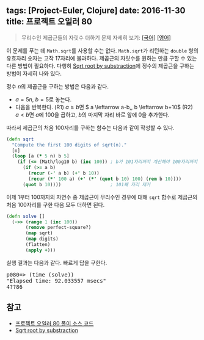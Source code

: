 tags: [Project-Euler, Clojure]
date: 2016-11-30
title: 프로젝트 오일러 80
---
> 무리수인 제곱근들의 자릿수 더하기
> 문제 자세히 보기: [[국어]](http://euler.synap.co.kr/prob_detail.php?id=80) [[영어]](https://projecteuler.net/problem=80)

이 문제를 푸는 데 `Math.sqrt`를 사용할 수는 없다. `Math.sqrt`가 리턴하는 `double` 형의 유효자리 숫자는 고작 17자리에 불과하다. 제곱근의 자릿수를 원하는 만큼 구할 수 있는 다른 방법이 필요하다. 다행히 [Sqrt root by substraction](http://www.afjarvis.staff.shef.ac.uk/maths/jarvisspec02.pdf)에 정수의 제곱근을 구하는 방법이 자세히 나와 있다.
<!--more-->

정수 $n$의 제곱근을 구하는 방법은 다음과 같다.

* $a=5n$, $b=5$로 놓는다.
* 다음을 반복한다.
(R1) $a \ge b$면 $ a \leftarrow a-b,\, b \leftarrow b+10$
(R2) $a < b$면 $a$에 $100$을 곱하고, $b$의 마지막 자리 바로 앞에 $0$을 추가한다.

따라서 제곱근의 처음 $100$자리를 구하는 함수는 다음과 같이 작성할 수 있다.

```clojure
(defn sqrt
  "Compute the first 100 digits of sqrt(n)."
  [n]
  (loop [a (* 5 n) b 5]
    (if (<= (Math/log10 b) (inc 100)) ; b가 101자리까지 계산해야 100자리까지 값이 정확함
      (if (>= a b)
        (recur (-' a b) (+' b 10))
        (recur (*' 100 a) (+' (*' (quot b 10) 100) (rem b 10))))
      (quot b 10))))                  ; 101째 자리 제거
```

이제 $1$부터 $100$까지의 자연수 중 제곱근이 무리수인 경우에 대해 `sqrt` 함수로 제곱근의 처음 $100$자리를 구한 다음 모두 더하면 된다.

```clojure
(defn solve []
  (->> (range 1 (inc 100))
       (remove perfect-square?)
       (map sqrt)
       (map digits)
       (flatten)
       (apply +)))
```

실행 결과는 다음과 같다. 빠르게 답을 구한다.

<pre class="console">
p080=> (time (solve))
"Elapsed time: 92.033557 msecs"
4??86
</pre>


## 참고
* [프로젝트 오일러 80 풀이 소스 코드](https://github.com/ntalbs/euler/blob/master/src/p080.clj)
* [Sqrt root by substraction](http://www.afjarvis.staff.shef.ac.uk/maths/jarvisspec02.pdf)
